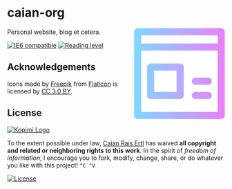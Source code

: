 # caian-org

<img src="docs/logo.svg" height="210px" align="right"/>

Personal website, blog et cetera.

[![IE6 compatible][ie6]][ftb] [![Reading level][lvl]][ftb]


[ie6]: https://forthebadge.com/images/badges/compatibility-ie-6.svg
[lvl]: https://forthebadge.com/images/badges/reading-6th-grade-level.svg
[ftb]: https://forthebadge.com


## Acknowledgements

Icons made by [Freepik][freepik] from [Flaticon][flaticon] is
licensed by [CC 3.0 BY][cc3].

[freepik]: https://www.flaticon.com/authors/freepik
[flaticon]: https://www.flaticon.com
[cc3]: http://creativecommons.org/licenses/by/3.0


## License

[![Kopimi Logo][kopimi-logo]][kopimi-url]

To the extent possible under law, [Caian Rais Ertl][me] has waived __all
copyright and related or neighboring rights to this work__. In the spirit of
_freedom of information_, I encourage you to fork, modify, change, share, or do
whatever you like with this project! `^C ^V`

[![License][cc-shield]][cc-url]

[me]: https://github.com/caiertl
[cc-shield]: https://forthebadge.com/images/badges/cc-0.svg
[cc-url]: http://creativecommons.org/publicdomain/zero/1.0

[kopimi-logo]: https://gist.githubusercontent.com/xero/cbcd5c38b695004c848b73e5c1c0c779/raw/6b32899b0af238b17383d7a878a69a076139e72d/kopimi-sm.png
[kopimi-url]: https://kopimi.com
